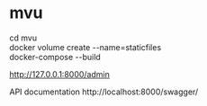 # mvu         
              
cd mvu            
docker volume create --name=staticfiles           
docker-compose --build          
             
http://127.0.0.1:8000/admin            

API documentation
http://localhost:8000/swagger/

